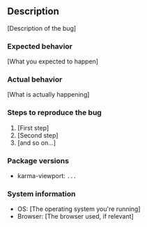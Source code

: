 ## Description

[Description of the bug]

### Expected behavior

[What you expected to happen]

### Actual behavior

[What is actually happening]

### Steps to reproduce the bug

1. [First step]
2. [Second step]
3. [and so on...]

### Package versions

* karma-viewport: `...`

### System information

* OS: [The operating system you're running]
* Browser: [The browser used, if relevant]
